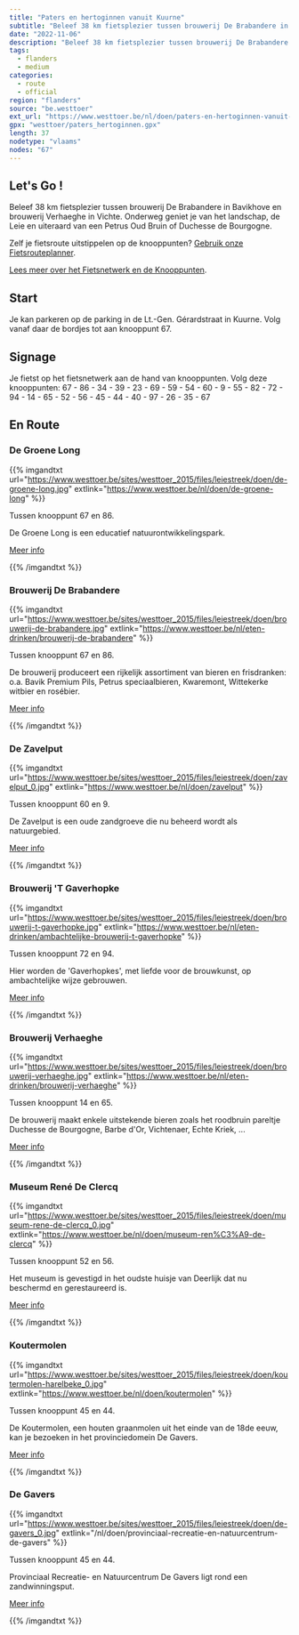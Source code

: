 ```yaml
---
title: "Paters en hertoginnen vanuit Kuurne"
subtitle: "Beleef 38 km fietsplezier tussen brouwerij De Brabandere in Bavikhove en brouwerij Verhaeghe in Vichte"
date: "2022-11-06"
description: "Beleef 38 km fietsplezier tussen brouwerij De Brabandere in Bavikhove en brouwerij Verhaeghe in Vichte" 
tags:
  - flanders
  - medium
categories: 
  - route
  - official
region: "flanders"
source: "be.westtoer"
ext_url: "https://www.westtoer.be/nl/doen/paters-en-hertoginnen-vanuit-kuurne"
gpx: "westtoer/paters_hertoginnen.gpx"
length: 37
nodetype: "vlaams"
nodes: "67"
---
```


## Let's Go !

Beleef 38 km fietsplezier tussen brouwerij De Brabandere in Bavikhove en brouwerij Verhaeghe in Vichte. Onderweg geniet je van het landschap, de Leie en uiteraard van een Petrus Oud Bruin of Duchesse de Bourgogne.

Zelf je fietsroute uitstippelen op de knooppunten? [Gebruik onze Fietsrouteplanner](http://www.westtoer.be/nl/fietsrouteplanner).

[Lees meer over het Fietsnetwerk en de Knooppunten](http://www.westtoer.be/nl/inspiratie/fietsnetwerk).

## Start 

Je kan parkeren op de parking in de Lt.-Gen. Gérardstraat in Kuurne. Volg vanaf daar de bordjes tot aan knooppunt 67.

## Signage

Je fietst op het fietsnetwerk aan de hand van knooppunten. Volg deze knooppunten: 67 - 86 - 34 - 39 - 23 - 69 - 59 - 54 - 60 - 9 - 55 - 82 - 72 - 94 - 14 - 65 - 52 - 56 - 45 - 44 - 40 - 97 - 26 - 35 - 67

## En Route

### De Groene Long

{{% imgandtxt url="https://www.westtoer.be/sites/westtoer_2015/files/leiestreek/doen/de-groene-long.jpg" extlink="https://www.westtoer.be/nl/doen/de-groene-long" %}}

Tussen knooppunt 67 en 86.

De Groene Long is een educatief natuurontwikkelingspark.

[Meer info](https://www.westtoer.be/nl/doen/de-groene-long)

{{% /imgandtxt %}}

### Brouwerij De Brabandere

{{% imgandtxt url="https://www.westtoer.be/sites/westtoer_2015/files/leiestreek/doen/brouwerij-de-brabandere.jpg" extlink="https://www.westtoer.be/nl/eten-drinken/brouwerij-de-brabandere" %}}

Tussen knooppunt 67 en 86.

De brouwerij produceert een rijkelijk assortiment van bieren en frisdranken: o.a. Bavik Premium Pils, Petrus speciaalbieren, Kwaremont, Wittekerke witbier en rosébier.

[Meer info](https://www.westtoer.be/nl/eten-drinken/brouwerij-de-brabandere)

{{% /imgandtxt %}}

### De Zavelput

{{% imgandtxt url="https://www.westtoer.be/sites/westtoer_2015/files/leiestreek/doen/zavelput_0.jpg" extlink="https://www.westtoer.be/nl/doen/zavelput" %}}

Tussen knooppunt 60 en 9.

De Zavelput is een oude zandgroeve die nu beheerd wordt als natuurgebied.

[Meer info](https://www.westtoer.be/nl/doen/zavelput)

{{% /imgandtxt %}}

### Brouwerij 'T Gaverhopke

{{% imgandtxt url="https://www.westtoer.be/sites/westtoer_2015/files/leiestreek/doen/brouwerij-t-gaverhopke.jpg" extlink="https://www.westtoer.be/nl/eten-drinken/ambachtelijke-brouwerij-t-gaverhopke" %}}

Tussen knooppunt 72 en 94.

Hier worden de 'Gaverhopkes', met liefde voor de brouwkunst, op ambachtelijke wijze gebrouwen.

[Meer info](https://www.westtoer.be/nl/eten-drinken/ambachtelijke-brouwerij-t-gaverhopke)

{{% /imgandtxt %}}

### Brouwerij Verhaeghe

{{% imgandtxt url="https://www.westtoer.be/sites/westtoer_2015/files/leiestreek/doen/brouwerij-verhaeghe.jpg" extlink="https://www.westtoer.be/nl/eten-drinken/brouwerij-verhaeghe" %}}

Tussen knooppunt 14 en 65.

De brouwerij maakt enkele uitstekende bieren zoals het roodbruin pareltje Duchesse de Bourgogne, Barbe d'Or, Vichtenaer, Echte Kriek, ...

[Meer info](https://www.westtoer.be/nl/eten-drinken/brouwerij-verhaeghe)

{{% /imgandtxt %}}

### Museum René De Clercq

{{% imgandtxt url="https://www.westtoer.be/sites/westtoer_2015/files/leiestreek/doen/museum-rene-de-clercq_0.jpg" extlink="https://www.westtoer.be/nl/doen/museum-ren%C3%A9-de-clercq" %}}

Tussen knooppunt 52 en 56.

Het museum is gevestigd in het oudste huisje van Deerlijk dat nu beschermd en gerestaureerd is.

[Meer info](https://www.westtoer.be/nl/doen/museum-ren%C3%A9-de-clercq)

{{% /imgandtxt %}}

### Koutermolen

{{% imgandtxt url="https://www.westtoer.be/sites/westtoer_2015/files/leiestreek/doen/koutermolen-harelbeke_0.jpg" extlink="https://www.westtoer.be/nl/doen/koutermolen" %}}

Tussen knooppunt 45 en 44.

De Koutermolen, een houten graanmolen uit het einde van de 18de eeuw, kan je bezoeken in het provinciedomein De Gavers.

[Meer info](https://www.westtoer.be/nl/doen/koutermolen)

{{% /imgandtxt %}}

### De Gavers

{{% imgandtxt url="https://www.westtoer.be/sites/westtoer_2015/files/leiestreek/doen/de-gavers_0.jpg" extlink="/nl/doen/provinciaal-recreatie-en-natuurcentrum-de-gavers" %}}

Tussen knooppunt 45 en 44.

Provinciaal Recreatie- en Natuurcentrum De Gavers ligt rond een zandwinningsput.

[Meer info](https://www.westtoer.be/nl/doen/provinciaal-recreatie-en-natuurcentrum-de-gavers)

{{% /imgandtxt %}}